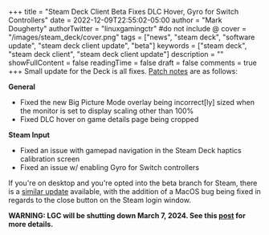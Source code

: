 +++
title = "Steam Deck Client Beta Fixes DLC Hover, Gyro for Switch Controllers"
date = 2022-12-09T22:55:02-05:00
author = "Mark Dougherty"
authorTwitter = "linuxgamingctr" #do not include @
cover = "/images/steam_deck/cover.png"
tags = ["news", "steam deck", "software update", "steam deck client update", "beta"]
keywords = ["steam deck", "steam deck client", "steam deck client update"]
description = ""
showFullContent = false
readingTime = false
draft = false
comments = true
+++
Small update for the Deck is all fixes. [Patch notes](https://store.steampowered.com/news/app/1675200/view/3637250052877233882?l=english) are as follows:

**General**
- Fixed the new Big Picture Mode overlay being incorrect[ly] sized when the monitor is set to display scaling other than 100%
- Fixed DLC hover on game details page being cropped

**Steam Input**
- Fixed an issue with gamepad navigation in the Steam Deck haptics calibration screen
- Fixed an issue w/ enabling Gyro for Switch controllers

If you're on desktop and you're opted into the beta branch for Steam, there is a [similar update](https://steamcommunity.com/groups/SteamClientBeta/announcements/detail/3627116953531107088) available, with the addition of a MacOS bug being fixed in regards to the close button on the Steam login window.

**WARNING: LGC will be shutting down March 7, 2024. See this [post](https://linuxgamingcentral.com/posts/the-end-of-lgc/) for more details.**
